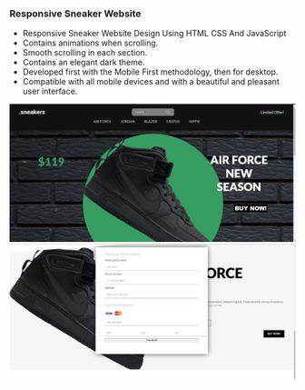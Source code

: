 ### Responsive Sneaker Website

- Responsive Sneaker Website Design Using HTML CSS And JavaScript
- Contains animations when scrolling.
- Smooth scrolling in each section.
- Contains an elegant dark theme.
- Developed first with the Mobile First methodology, then for desktop.
- Compatible with all mobile devices and with a beautiful and pleasant user interface.

![Preview](Website%20Overview.png)
![Preview](Website%20Overview%202.png)
